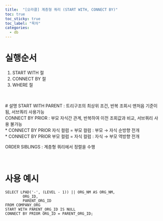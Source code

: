 ```yaml
---
title:  "[오라클] 계층형 쿼리 (START WITH, CONNECT BY)"
toc: true
toc_sticky: true
toc_label: "목차"
categories:
  - db
---
```


# 실행순서
1. START WITH 절<br/>
2. CONNECT BY 절 <br/>
3. WHERE 절<br/>
  
<br/>
<br/>
# 설명
START WITH PARENT : 트리구조의 최상위 조건, 반복 조회시 맨처음 기준이 됨, 서브쿼리 사용가능<br/>
CONNECT BY PRIOR : 부모 자식간 관계, 반복하여 이전 조회값과 비교, 서브쿼리 사용 불가능<br/>
* CONNECT BY PRIOR 자식 컬럼 = 부모 컬럼 : 부모 → 자식 순방향 전개<br/>
* CONNECT BY PRIOR 부모 컬럼 = 자식 컬럼 : 자식 → 부모 역방향 전개
  
ORDER SIBLINGS : 계층형 쿼리에서 정렬을 수행<br/>
<br/>
<br/>
# 사용 예시
```
SELECT LPAD('-', (LEVEL - 1)) || ORG_NM AS ORG_NM,
        ORG_ID, 
        PARENT_ORG_ID
FROM COMPANY_ORG
START WITH PARENT_ORG_ID IS NULL
CONNECT BY PRIOR ORG_ID = PARENT_ORG_ID;
```


